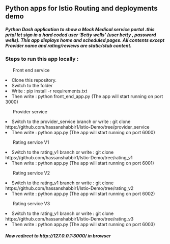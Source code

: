 ## Python apps for Istio Routing and deployments demo


<h5>
Python Dash application to show a Mock Medical service portal .this prtal let sign in a hard coded user  ‘Betty wells’  (user betty , password wells). This app 
displays home and scheduled pages. All contents except Provider name and rating/reviews are static/stub content. 
</h5>


### Steps to run this app locally :

<ul>Front end service </ul>

<li> Clone this repository. </li>
<li> Switch to the folder  </li>
<li> Write : pip install -r requirements.txt  </li>
<li> Then write : python front_end_app.py (The app will start running on port 3000) </li>


<ul>Provider service </ul>

<li> Switch to the provider_service branch or write :  git clone https://github.com/hassanshabbir1/Istio-Demo/tree/provider_service  </li>
<li> Then write : python app.py (The app will start running on port 6000) </li>


<ul>Rating service V1 </ul>

<li> Switch to the rating_v1 branch or write :  git clone https://github.com/hassanshabbir1/Istio-Demo/tree/rating_v1  </li>
<li> Then write : python app.py (The app will start running on port 6001) </li>



<ul>Rating service V2 </ul>

<li> Switch to the rating_v1 branch or write :  git clone https://github.com/hassanshabbir1/Istio-Demo/tree/rating_v2  </li>
<li> Then write : python app.py (The app will start running on port 6002) </li>




<ul>Rating service V3 </ul>

<li> Switch to the rating_v1 branch or write :  git clone https://github.com/hassanshabbir1/Istio-Demo/tree/rating_v3  </li>
<li> Then write : python app.py (The app will start running on port 6003) </li>


<h5> Now redirect to http://127.0.0.1:3000/ in browser </h5>






